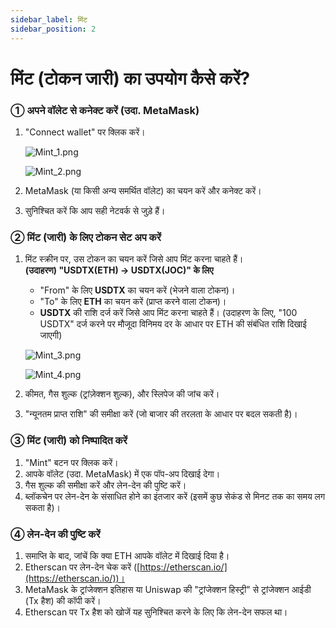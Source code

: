 ```yaml
---
sidebar_label: मिंट
sidebar_position: 2
---
```


# मिंट (टोकन जारी) का उपयोग कैसे करें?

### **① अपने वॉलेट से कनेक्ट करें (उदा. MetaMask)**

1. "Connect wallet" पर क्लिक करें।
    
    ![Mint_1.png](/img/docs/Mint_1.png)
    
    ![Mint_2.png](/img/docs/Mint_2.png)
    
2. MetaMask (या किसी अन्य समर्थित वॉलेट) का चयन करें और कनेक्ट करें।
3. सुनिश्चित करें कि आप सही नेटवर्क से जुड़े हैं।

### **② मिंट (जारी) के लिए टोकन सेट अप करें**

1. मिंट स्क्रीन पर, उस टोकन का चयन करें जिसे आप मिंट करना चाहते हैं।  
   **(उदाहरण) "USDTX(ETH) → USDTX(JOC)" के लिए**  
   - "From" के लिए **USDTX** का चयन करें (भेजने वाला टोकन)।  
   - "To" के लिए **ETH** का चयन करें (प्राप्त करने वाला टोकन)।  
   - **USDTX** की राशि दर्ज करें जिसे आप मिंट करना चाहते हैं। (उदाहरण के लिए, "100 USDTX" दर्ज करने पर मौजूदा विनिमय दर के आधार पर ETH की संबंधित राशि दिखाई जाएगी)
    
    ![Mint_3.png](/img/docs/Mint_3.png)

    ![Mint_4.png](/img/docs/Mint_4.png)
        
2. कीमत, गैस शुल्क (ट्रांज़ेक्शन शुल्क), और स्लिपेज की जांच करें।  
3. "न्यूनतम प्राप्त राशि" की समीक्षा करें (जो बाजार की तरलता के आधार पर बदल सकती है)।

### **③ मिंट (जारी) को निष्पादित करें**

1. "Mint" बटन पर क्लिक करें।  
2. आपके वॉलेट (उदा. MetaMask) में एक पॉप-अप दिखाई देगा।  
3. गैस शुल्क की समीक्षा करें और लेन-देन की पुष्टि करें।  
4. ब्लॉकचेन पर लेन-देन के संसाधित होने का इंतजार करें (इसमें कुछ सेकंड से मिनट तक का समय लग सकता है)।

### **④ लेन-देन की पुष्टि करें**

1. समाप्ति के बाद, जांचें कि क्या ETH आपके वॉलेट में दिखाई दिया है।  
2. Etherscan पर लेन-देन चेक करें ([https://etherscan.io/](https://etherscan.io/))।  
3. MetaMask के ट्रांजेक्शन इतिहास या Uniswap की "ट्रांजेक्शन हिस्ट्री" से ट्रांजेक्शन आईडी (Tx हैश) की कॉपी करें।  
4. Etherscan पर Tx हैश को खोजें यह सुनिश्चित करने के लिए कि लेन-देन सफल था।